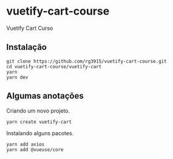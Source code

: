 # vuetify-cart-course

Vuetify Cart Curso

## Instalação

```
git clone https://github.com/rg3915/vuetify-cart-course.git
cd vuetify-cart-course/vuetify-cart
yarn
yarn dev
```



## Algumas anotações

Criando um novo projeto.

```
yarn create vuetify-cart
```

Instalando alguns pacotes.

```
yarn add axios
yarn add @vueuse/core
```

